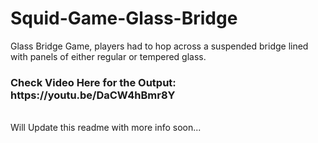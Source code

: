 # Squid-Game-Glass-Bridge
Glass Bridge Game, players had to hop across a suspended bridge lined with panels of either regular or tempered glass.
<br>
<h3>Check Video Here for the Output: https://youtu.be/DaCW4hBmr8Y </h3>
<br>
Will Update this readme with more info soon...
